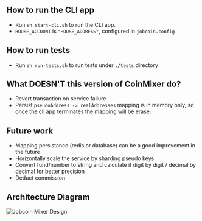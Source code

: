 ## How to run the CLI app
- Run `sh start-cli.sh` to run the CLI app.
- `HOUSE_ACCOUNT` is `"HOUSE_ADDRESS"`, configured in `jobcoin.config`

## How to run tests
- Run `sh run-tests.sh` to run tests under `./tests` directory

## What DOESN'T this version of CoinMixer do?
- Revert transaction on service failure
- Persist `pseudoAddress -> realAddresses` mapping is in memory only, so once the cli app terminates the mapping will be erase.

## Future work
- Mapping persistance (redis or database) can be a good improvement in the future
- Horizontally scale the service by sharding pseudo keys
- Convert fund/number to string and calculate it digit by digit / decimal by decimal for better precision
- Deduct commission


## Architecture Diagram
![Jobcoin Mixer Design](https://user-images.githubusercontent.com/7697903/142052160-f508dfda-99b5-4cae-a672-ff06c97502ed.png)
